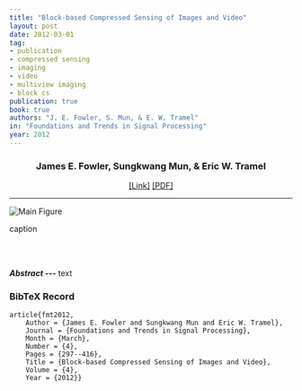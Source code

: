```yaml
---
title: "Block-based Compressed Sensing of Images and Video"
layout: post
date: 2012-03-01
tag: 
- publication
- compressed sensing
- imaging
- video
- multiview imaging
- block cs
publication: true
book: true
authors: "J. E. Fowler, S. Mun, & E. W. Tramel"
in: "Foundations and Trends in Signal Processing"
year: 2012
---
```


<div align="center">
<h3>James E. Fowler, Sungkwang Mun, & Eric W. Tramel</h3>
<a href="http://">[Link]</a>
<a href="http://">[PDF]</a>
</div>

- - -

![Main Figure](/assets/images/fmt2012.png)
<figcaption class="caption">
caption
</figcaption>

<br><br>

***Abstract ---*** text

### BibTeX Record
```
article{fmt2012,
    Author = {James E. Fowler and Sungkwang Mun and Eric W. Tramel},
    Journal = {Foundations and Trends in Signal Processing},
    Month = {March},
    Number = {4},
    Pages = {297--416},
    Title = {Block-based Compressed Sensing of Images and Video},
    Volume = {4},
    Year = {2012}}
```